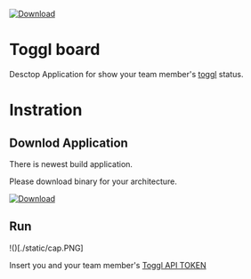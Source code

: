  [ ![Download](https://api.bintray.com/packages/numa08/generic/toggl-board/images/download.svg) ](https://bintray.com/numa08/generic/toggl-board/_latestVersion)

# Toggl board

Desctop Application for show your team member's [toggl](https://toggl.com/) status.

# Instration

## Downlod Application

There is newest build application.

Please download binary for your architecture.

 [ ![Download](https://api.bintray.com/packages/numa08/generic/toggl-board/images/download.svg) ](https://bintray.com/numa08/generic/toggl-board/_latestVersion)
 
## Run

!()[./static/cap.PNG]

Insert you and your team member's [Toggl API TOKEN](https://toggl.com/app/profile)
